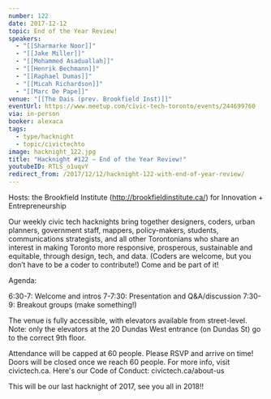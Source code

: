```yaml
---
number: 122
date: 2017-12-12
topic: End of the Year Review!
speakers:
  - "[[Sharmarke Noor]]"
  - "[[Jake Miller]]"
  - "[[Mohammed Asaduallah]]"
  - "[[Henrik Bechmann]]"
  - "[[Raphael Dumas]]"
  - "[[Micah Richardson]]"
  - "[[Marc De Pape]]"
venue: "[[The Dais (prev. Brookfield Inst)]]"
eventUrl: https://www.meetup.com/civic-tech-toronto/events/244699760
via: in-person
booker: alexaca
tags:
  - type/hacknight
  - topic/civictechto
image: hacknight_122.jpg
title: "Hacknight #122 – End of the Year Review!"
youtubeID: RTLS_o1uqvY
redirect_from: /2017/12/12/hacknight-122-with-end-of-year-review/
---
```

Hosts: the Brookfield Institute (http://brookfieldinstitute.ca/) for Innovation + Entrepreneurship

Our weekly civic tech hacknights bring together designers, coders, urban planners, government staff, mappers, policy-makers, students, communications strategists, and all other Torontonians who share an interest in making Toronto more responsive, prosperous, sustainable and equitable, through design, tech, and data. (Coders are welcome, but you don’t have to be a coder to contribute!) Come and be part of it!

Agenda:

6:30-7: Welcome and intros
7-7:30: Presentation and Q&A/discussion
7:30-9: Breakout groups (make something!)

The venue is fully accessible, with elevators available from street-level. Note: only the elevators at the 20 Dundas West entrance (on Dundas St) go to the correct 9th floor.

Attendance will be capped at 60 people. Please RSVP and arrive on time! Doors will be closed once we reach 60 people. For more info, visit civictech.ca. Here's our Code of Conduct: civictech.ca/about-us

This will be our last hacknight of 2017, see you all in 2018!!